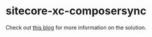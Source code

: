 # sitecore-xc-composersync
Check out [this blog](https://sxc.rejaiejohnson.com/2019/06/26/proof-of-concept-plugins-to-pull-composer-templates-from-another-environment/) for more information on the solution.
